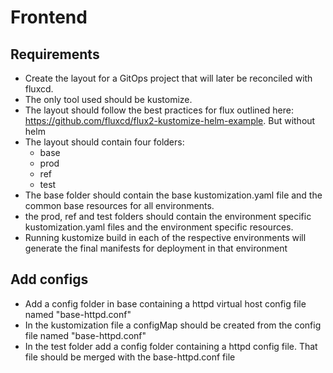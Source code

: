 # Frontend

## Requirements
* Create the layout for a GitOps project that will later be reconciled with fluxcd.
* The only tool used should be kustomize.
* The layout should follow the best practices for flux outlined here: https://github.com/fluxcd/flux2-kustomize-helm-example. But without helm
* The layout should contain four folders:
    * base
    * prod
    * ref
    * test
* The base folder should contain the base kustomization.yaml file and the common base resources for all environments.
* the prod, ref and test folders should contain the environment specific kustomization.yaml files and the environment specific resources.
* Running kustomize build in each of the respective environments will generate the final manifests for deployment in that environment

## Add configs
* Add a config folder in base containing a httpd virtual host config file named "base-httpd.conf"
* In the kustomization file a configMap should be created from the config file named "base-httpd.conf"
* In the test folder add a config folder containing a httpd config file. That file should be merged with the base-httpd.conf file
